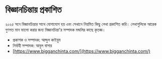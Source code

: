 # বিজ্ঞানচিন্তায় প্রকাশিত



২০২৫ সনে বিজ্ঞানচিন্তার সাথে যোগাযোগ হয় এবং সেখানে নিয়মিত কিছু লেখা প্রকাশিত করি। লেখাগুলিকে আরেক গুণগত মান ভালো করার জন্য বিজ্ঞানচিন্তা'র সম্পাদক মন্ডলির কাছে কৃতজ্ঞ।&#x20;



* প্রকাশক ও সম্পাদক: আব্দুল কাইয়ুম
* নির্বাহী সম্পাদক: আবুল বাসার
* [https://www.bigganchinta.com/](https://www.bigganchinta.com/)
